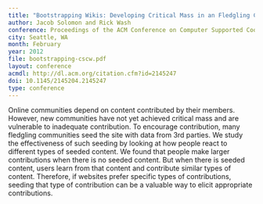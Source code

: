 ```yaml
---
title: "Bootstrapping Wikis: Developing Critical Mass in an Fledgling Community by Seeding Content"
author: Jacob Solomon and Rick Wash
conference: Proceedings of the ACM Conference on Computer Supported Cooperative Work (CSCW)
city: Seattle, WA
month: February
year: 2012
file: bootstrapping-cscw.pdf
layout: conference
acmdl: http://dl.acm.org/citation.cfm?id=2145247
doi: 10.1145/2145204.2145247
type: conference
---
```


Online communities depend on content contributed by their members.  However, new communities have not yet achieved
critical mass and are vulnerable to inadequate contribution.   To encourage contribution, many fledgling communities
seed the site with data from 3rd parties.  We study the effectiveness of such seeding by looking at how people react to
different types of seeded content. We found that people make larger contributions when there is no seeded content.  But
when there is seeded content, users learn from that content and contribute similar types of content.  Therefore, if
websites prefer specific types of contributions, seeding that type of contribution can be a valuable way to elicit
appropriate contributions.
